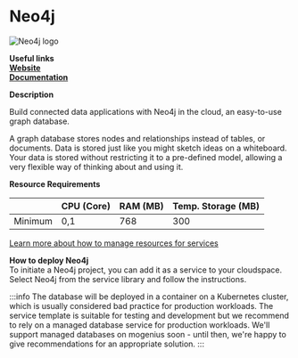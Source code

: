 ﻿# Neo4j

![Neo4j logo](https://api.mogenius.com/file/id/4c86b3be-5a63-4dea-99eb-7787834defe4) 

**Useful links**  
**[Website](https://neo4j.com/)**  
**[Documentation](https://neo4j.com/resources//)**  

**Description**

Build connected data applications with Neo4j in the cloud, an easy-to-use graph database.

A graph database stores nodes and relationships instead of tables, or documents. Data is stored just like you might sketch ideas on a whiteboard. Your data is stored without restricting it to a pre-defined model, allowing a very flexible way of thinking about and using it.

**Resource Requirements**

||CPU (Core)|RAM (MB)  |Temp. Storage (MB)|
|--|--|--|--|
| Minimum | 0,1 |768| 300

[Learn more about how to manage resources for services](./../../cloud-management/resource-management.md)

**How to deploy Neo4j**  
To initiate a Neo4j project, you can add it as a service to your cloudspace. Select Neo4j from the service library and follow the instructions.  


:::info
The database will be deployed in a container on a Kubernetes cluster, which is usually considered bad practice for production workloads. The service template is suitable for testing and development but we recommend to rely on a managed database service for production workloads. We'll support managed databases on mogenius soon - until then, we're happy to give recommendations for an appropriate solution.
:::